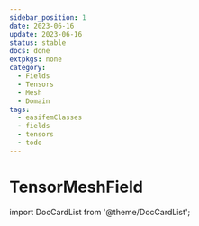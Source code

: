 ```yaml
---
sidebar_position: 1
date: 2023-06-16
update: 2023-06-16
status: stable
docs: done
extpkgs: none
category:
  - Fields
  - Tensors
  - Mesh
  - Domain
tags:
  - easifemClasses
  - fields
  - tensors
  - todo
---
```


# TensorMeshField

import DocCardList from '@theme/DocCardList';

<DocCardList />
